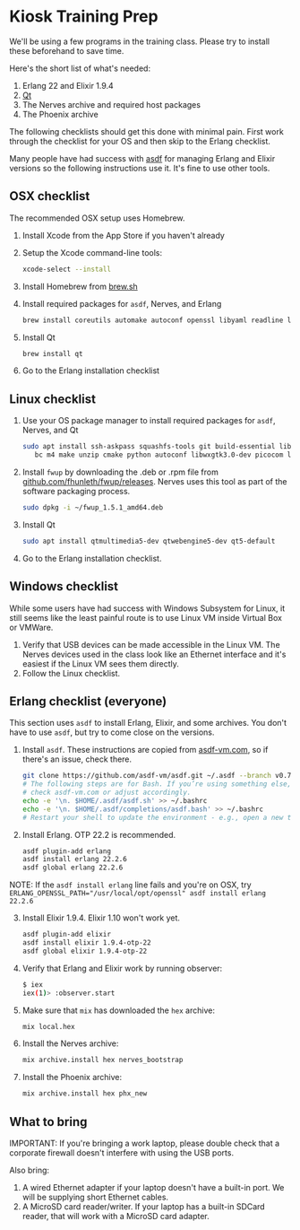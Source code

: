 # Kiosk Training Prep

We'll be using a few programs in the training class. Please try to install these
beforehand to save time.

Here's the short list of what's needed:

1. Erlang 22 and Elixir 1.9.4
2. [Qt](https://www.qt.io/)
3. The Nerves archive and required host packages
4. The Phoenix archive

The following checklists should get this done with minimal pain. First work
through the checklist for your OS and then skip to the Erlang checklist.

Many people have had success with [asdf](https://asdf-vm.com/) for managing
Erlang and Elixir versions so the following instructions use it. It's fine to
use other tools.

## OSX checklist

The recommended OSX setup uses Homebrew.

1. Install Xcode from the App Store if you haven't already
2. Setup the Xcode command-line tools:

    ```sh
    xcode-select --install
    ```

3. Install Homebrew from [brew.sh](https://brew.sh)
4. Install required packages for `asdf`, Nerves, and Erlang

    ```sh
    brew install coreutils automake autoconf openssl libyaml readline libtool fwup squashfs wxmac xz picocom
    ```

5. Install Qt

    ```sh
    brew install qt
    ```

6. Go to the Erlang installation checklist

## Linux checklist

1. Use your OS package manager to install required packages for `asdf`, Nerves,
   and Qt

    ```sh
    sudo apt install ssh-askpass squashfs-tools git build-essential libssl-dev libncurses5-dev \
       bc m4 make unzip cmake python autoconf libwxgtk3.0-dev picocom libmnl-dev
    ```

2. Install `fwup` by downloading the .deb or .rpm file from
   [github.com/fhunleth/fwup/releases](https://github.com/fhunleth/fwup/releases).
   Nerves uses this tool as part of the software packaging process.

   ```sh
   sudo dpkg -i ~/fwup_1.5.1_amd64.deb
   ```

3. Install Qt

   ```sh
   sudo apt install qtmultimedia5-dev qtwebengine5-dev qt5-default
   ```

4. Go to the Erlang installation checklist.

## Windows checklist

While some users have had success with Windows Subsystem for Linux, it still
seems like the least painful route is to use Linux VM inside Virtual Box or
VMWare.

1. Verify that USB devices can be made accessible in the Linux VM. The Nerves
   devices used in the class look like an Ethernet interface and it's easiest if
   the Linux VM sees them directly.
2. Follow the Linux checklist.

## Erlang checklist (everyone)

This section uses `asdf` to install Erlang, Elixir, and some archives. You don't
have to use `asdf`, but try to come close on the versions.

1. Install `asdf`. These instructions are copied from
   [asdf-vm.com](https://asdf-vm.com/#/core-manage-asdf-vm), so if there's an
   issue, check there.

    ```sh
    git clone https://github.com/asdf-vm/asdf.git ~/.asdf --branch v0.7.6
    # The following steps are for Bash. If you’re using something else,
    # check asdf-vm.com or adjust accordingly.
    echo -e '\n. $HOME/.asdf/asdf.sh' >> ~/.bashrc
    echo -e '\n. $HOME/.asdf/completions/asdf.bash' >> ~/.bashrc
    # Restart your shell to update the environment - e.g., open a new tab
    ```

2. Install Erlang. OTP 22.2 is recommended.

    ```sh
    asdf plugin-add erlang
    asdf install erlang 22.2.6
    asdf global erlang 22.2.6
    ```

NOTE: If the `asdf install erlang` line fails and you're on OSX, try
`ERLANG_OPENSSL_PATH="/usr/local/opt/openssl" asdf install erlang 22.2.6`

3. Install Elixir 1.9.4. Elixir 1.10 won't work yet.

    ```sh
    asdf plugin-add elixir
    asdf install elixir 1.9.4-otp-22
    asdf global elixir 1.9.4-otp-22
    ```

4. Verify that Erlang and Elixir work by running observer:

    ```sh
    $ iex
    iex(1)> :observer.start
    ```

5. Make sure that `mix` has downloaded the `hex` archive:

   ```sh
   mix local.hex
   ```

6. Install the Nerves archive:

   ```sh
   mix archive.install hex nerves_bootstrap
   ```

7. Install the Phoenix archive:

   ```sh
   mix archive.install hex phx_new
   ```

## What to bring

IMPORTANT: If you're bringing a work laptop, please double check that a corporate firewall
doesn't interfere with using the USB ports.

Also bring:

1. A wired Ethernet adapter if your laptop doesn't have a built-in port. We will be supplying short Ethernet cables.
2. A MicroSD card reader/writer. If your laptop has a built-in SDCard reader, that will work with a MicroSD card adapter.
